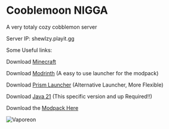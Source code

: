 # Cooblemoon NIGGA
A very totaly cozy cobblemon server

  
Server IP: shewlzy.playit.gg
  

Some Useful links:

Download [Minecraft](https://www.minecraft.net/en-us/download)

Download [Modrinth](https://modrinth.com/app) (A easy to use launcher for the modpack)

Download [Prism Launcher](https://prismlauncher.org/download/windows/) (Alternative Launcher, More Flexible)

Download [Java 21](https://www.oracle.com/java/technologies/javase/jdk21-archive-downloads.html) (This specific version and up Required!!)

Download the [Modpack Here](https://github.com/Ranoreal/Cobblemon/releases)


![Vaporeon](https://i.ytimg.com/vi/jD1HlceNOhI/maxresdefault.jpg)


